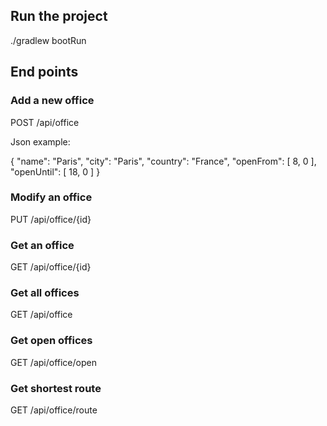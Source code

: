 ## Run the project ## 

./gradlew bootRun

## End points ##

### Add a new office ###

POST /api/office

Json example:

{
    "name": "Paris",
    "city": "Paris",
    "country": "France",
    "openFrom": [
    8,
    0
  ],
  "openUntil": [
    18,
    0
  ]
}

### Modify an office ###
PUT /api/office/{id}

### Get an office ###
GET /api/office/{id}

### Get all offices ###
GET /api/office

### Get open offices ###
GET /api/office/open

### Get shortest route ###
GET /api/office/route